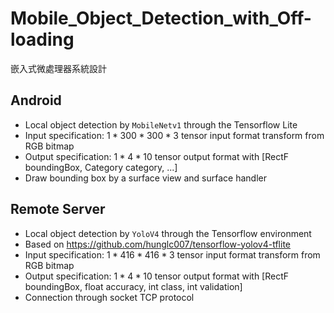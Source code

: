 # Mobile_Object_Detection_with_Off-loading
嵌入式微處理器系統設計


## Android
- Local object detection by `MobileNetv1` through the Tensorflow Lite
- Input specification: $1 * 300 * 300 * 3$ tensor input format transform from RGB bitmap 
- Output specification: $1 * 4 * 10$ tensor output format with [RectF boundingBox, Category category, ...]
- Draw bounding box by a surface view and surface handler


## Remote Server
- Local object detection by `YoloV4` through the Tensorflow environment
- Based on https://github.com/hunglc007/tensorflow-yolov4-tflite
- Input specification: $1 * 416 * 416 * 3$ tensor input format transform from RGB bitmap 
- Output specification: $1 * 4 * 10$ tensor output format with [RectF boundingBox, float accuracy, int class, int validation]
- Connection through socket TCP protocol

